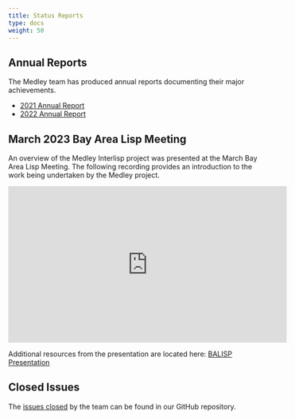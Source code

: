 ```yaml
---
title: Status Reports
type: docs
weight: 50
---
```


## Annual Reports

The Medley team has produced annual reports documenting their major achievements.

- [2021 Annual Report](/medley/project/status/2021medleyannualreport)
- [2022 Annual Report](/medley/project/status/2022medleyannualreport)

## March 2023 Bay Area Lisp Meeting

An overview of the Medley Interlisp project was presented at the March Bay Area
Lisp Meeting.  The following recording provides an introduction to the work
being undertaken by the Medley project.

<iframe width="560" height="315" src="https://www.youtube.com/embed/N1MobfEaoWY" title="YouTube video player" frameborder="0" allow="accelerometer; autoplay; clipboard-write; encrypted-media; gyroscope; picture-in-picture; web-share" allowfullscreen></iframe>

Additional resources from the presentation are located here: [BALISP Presentation](https://drive.google.com/drive/folders/1xyWHZGUiAEz9UQsZcpC8ef-BpsWpSD7p)

## Closed Issues

The [issues closed](https://github.com/Interlisp/medley/issues?q=is%3Aissue+is%3Aclosed) by the team can be found in our GitHub repository.
